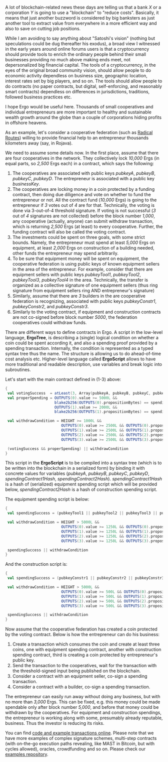 
A lot of blockchain-related news these days are telling us that a bank _X_ or a corporation _Y_
is going to use a "blockchain" to "reduce costs". Basically, it means that just another buzzword is 
considered by big banksters as just another tool to extract value from everywhere in a more efficient way
and also to save on cutting job positions.  

While I am avoiding to say anything about "Satoshi's vision" (nothing but speculations could be dug thereafter 
his exodus), a broad view I witnessed in the early years around online forums users is that a cryptocurrency 
should provide tools to enrich the ordinary people behind their small businesses providing no much above making ends meet, not depersonalized big financial capital. The tools of 
a cryptocurrency, in the eyes of the original broad community vision, should allow people to do economic activity dependless on business size, geographic location, interest rates set by big players, and so on. 
The tools should allow people to do contracts (no paper contracts, but digital, self-enforcing, and reasonably smart contracts) dependless on differences in jurisdictions, traditions, followed business practices etc.

I hope Ergo would be useful here. Thousands of small cooperatives and individual entrepreneurs are more important to healthy and sustainable wealth growth around the globe than a couple of corporations hiding profits in offshore heavens. 

As an example, let's consider a cooperative federation (such as [Radical Routes](http://www.radicalroutes.org.uk/)) willing to provide financial help to an entrepreneur thousands kilometers away (say, in Rojava). 

We need to assume some details now. In the first place, assume that there are four cooperatives in the network. They collectively lock _10,000_ Ergs (in equal parts, so _2,500_ Ergs each) in a contract, which says the following:

1. The cooperatives are associated with public keys _pubkeyA_, _pubkeyB_, _pubkeyC_, _pubkeyD_. The entrepreneur is associated with a public key _businessKey_.
2. The cooperatives are locking money in a coin protected by a funding contract, then doing due diligence and vote on whether to fund the entrepreneur or not. All the contract fund (_10,000_ Ergs) is going to the entrepreneur if _3_ votes out of _4_ are for that. Technically, the voting is done via 3-out-of-4 threshold signature. If voting is not successful (_3_ out of _4_ signatures are not collected) before the block number _1,000_, any cooperative (actually, anyone) can submit withdraw transaction, which is returning _2,500_ Ergs (at least) to every cooperative. Further, the funding contract will also be called the voting contract.
3. The investments could be spent on three goals, with some strict bounds. Namely, the entrepreneur must spend at least _5,000_ Ergs on equipment, at least _2,000_ Ergs on construction of a building needed, other funds the entrepreneur may spend arbitrarily.
4. To be sure that equipment money will be spent on equipment, the cooperative federation is using public keys of known equipment sellers in the area of the entrepreneur. For example, consider that there are equipment sellers with public keys _pubkeyTool1_, _pubkeyTool2_, _pubkeyTool3_, _pubkeyTool4_ in the area. Technically, the transfer is organized as a collective signature of one equipment sellers (thus ring signature from equipment sellers ring AND entrepreneur's signature)
5. Similarly, assume that there are _3_ builders in the are cooperative federation is recognizing, associated with public keys _pubkeyConstr1_, _pubkeyConstr2_, and _pubkeyConstr3_.
6. Similarly to the voting contract, if equipment and construction contracts are not co-signed before block number _5000_, the federation cooperatives could withdraw funds. 

There are different ways to define contracts in Ergo. A script in the low-level language, **ErgoTree**, is describing a (single) logical condition on whether a coin could be spent according it, and also a spending proof provided by a spending transaction. Internally, the condition is represented as a typed syntax tree thus the name. The structure is allowing us to do ahead-of-time cost analysis etc. Higher-level language called **ErgoScript** allows to have more traditional and readable description, use variables and break logic into subroutines. 

Let's start with the main contract defined in (1-3) above:

```scala
{
 val votingSuccess  = atLeast(3, Array(pubkeyA, pubkeyB, pubkeyC, pubkeyD))
 val properSpending = OUTPUTS(0).value >= 5000L &&
                      blake2b256(OUTPUTS(0).propositionBytes) == spendingContract1Hash &&
                      OUTPUTS(1).value >= 2000L &&
                      blake2b256(OUTPUTS(1).propositionBytes) == spendingContract2Hash

 val withdrawCondition = HEIGHT >= 1000L &&
                         OUTPUTS(0).value >= 2500L && OUTPUTS(0).propositionBytes == pubkeyA.propBytes &&
                         OUTPUTS(1).value >= 2500L && OUTPUTS(1).propositionBytes == pubkeyB.propBytes &&
                         OUTPUTS(2).value >= 2500L && OUTPUTS(2).propositionBytes == pubkeyC.propBytes &&
                         OUTPUTS(3).value >= 2500L && OUTPUTS(3).propositionBytes == pubkeyD.propBytes 

 (votingSuccess && properSpending) || withdrawCondition
}
```

This script in the **ErgoScript** is to be compiled into a syntax tree (which is to be written into the blockchain in a serialized form) by binding it with concrete values for variables (_pubkeyA_, _pubkeyB_, _pubkeyC_, _pubkeyD_, _spendingContract1Hash_, _spendingContract2Hash_). _spendingContract1Hash_ is a hash of (serialized) equipment spending script which will be provided below, _spendingContract2Hash_ is a hash of construction spending script. 


The equipment spending script is below: 

```scala
{
 val spendingSuccess = (pubkeyTool1 || pubkeyTool2 || pubkeyTool3 || pubkeyTool4) && businessKey

 val withdrawCondition = HEIGHT > 5000L &&
                         OUTPUTS(0).value >= 1250L && OUTPUTS(0).propositionBytes == pubkeyA.propBytes &&
                         OUTPUTS(1).value >= 1250L && OUTPUTS(1).propositionBytes == pubkeyB.propBytes &&
                         OUTPUTS(2).value >= 1250L && OUTPUTS(2).propositionBytes == pubkeyC.propBytes &&
                         OUTPUTS(3).value >= 1250L && OUTPUTS(3).propositionBytes == pubkeyD.propBytes 

 spendingSuccess || withdrawCondition
}
```

And the construction script is: 

```scala
{
 val spendingSuccess = (pubkeyConstr1 || pubkeyConstr2 || pubkeyConstr3) && businessKey

 val withdrawCondition = HEIGHT > 5000L &&
                         OUTPUTS(0).value >= 500L && OUTPUTS(0).propositionBytes == pubkeyA.propBytes &&
                         OUTPUTS(1).value >= 500L && OUTPUTS(1).propositionBytes == pubkeyB.propBytes &&
                         OUTPUTS(2).value >= 500L && OUTPUTS(2).propositionBytes == pubkeyC.propBytes &&
                         OUTPUTS(3).value >= 500L && OUTPUTS(3).propositionBytes == pubkeyD.propBytes 

 spendingSuccess || withdrawCondition
}
```

Now assume that the cooperative federation has created a coin protected by the voting contract. Below is how the entrepreneur can do his business:

1. Create a transaction which consumes the coin and create at least three coins, one with equipment spending contract, another with construction spending contract, third is creating a coin protected by entrepreneur's public key.  
2. Send the transaction to the cooperatives, wait for the transaction with the threshold-signed input being published on the blockchain.  
3. Consider a contract with an equipment seller, co-sign a spending transaction.
4. Consider a contract with a builder, co-sign a spending transaction.


The entrepreneur can easily run away without doing any business, but with no more than _3,000_ Ergs. This can be fixed, e.g. this money could be made spendable only after block number _5,000_, and before that money could be withdrawn by the cooperatives. For equipment and construction spendings, the entrepreneur is working along with some, presumably already reputable, business. Thus the investor is reducing its risks.

You can find [code and example transactions online](https://github.com/ScorexFoundation/sigmastate-interpreter/blob/develop/sc/src/test/scala/sigmastate/utxo/examples/CoopExampleSpecification.scala). Please note that we have more examples of complex signature schemes, multi-step contracts (with on-the-go execution paths revealing, like MAST in Bitcoin, but with cycles allowed), oracles, crowdfunding and so on. Please check our [examples repository](https://github.com/ScorexFoundation/sigmastate-interpreter/tree/develop/sc/src/test/scala/sigmastate/utxo/examples). 
